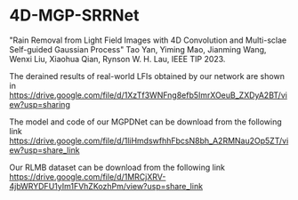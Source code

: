 # 4D-MGP-SRRNet
"Rain Removal from Light Field Images with 4D Convolution and Multi-sclae Self-guided Gaussian Process" 
Tao Yan, Yiming Mao, Jianming Wang, Wenxi Liu, Xiaohua Qian, Rynson W. H. Lau, IEEE TIP 2023.



The derained results of real-world LFIs obtained by our network are shown in https://drive.google.com/file/d/1XzTf3WNFng8efb5ImrXOeuB_ZXDyA2BT/view?usp=sharing


The model and code of our MGPDNet can be download from the following link https://drive.google.com/file/d/1liHmdswfhhFbcsN8bh_A2RMNau2Op5ZT/view?usp=share_link


Our RLMB dataset can be download from the following link https://drive.google.com/file/d/1MRCjXRV-4jbWRYDFU1yIm1FVhZKozhPm/view?usp=share_link
